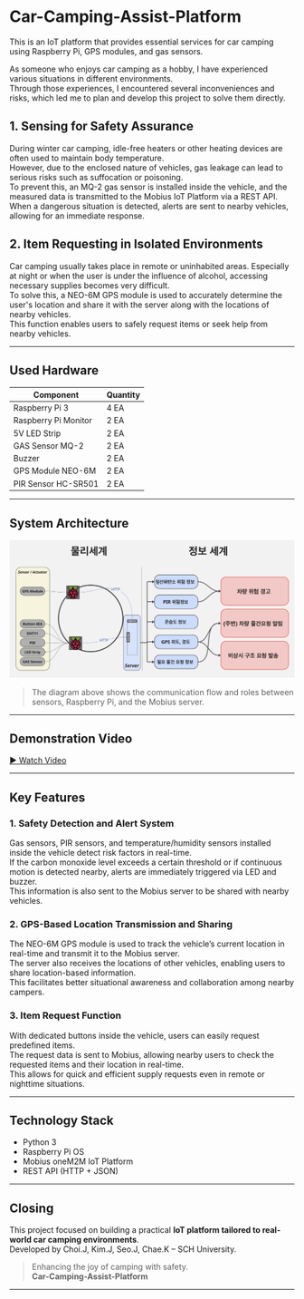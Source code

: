 # Car-Camping-Assist-Platform

This is an IoT platform that provides essential services for car camping using Raspberry Pi, GPS modules, and gas sensors.

As someone who enjoys car camping as a hobby, I have experienced various situations in different environments.  
Through those experiences, I encountered several inconveniences and risks, which led me to plan and develop this project to solve them directly.

## 1. Sensing for Safety Assurance
During winter car camping, idle-free heaters or other heating devices are often used to maintain body temperature.  
However, due to the enclosed nature of vehicles, gas leakage can lead to serious risks such as suffocation or poisoning.  
To prevent this, an MQ-2 gas sensor is installed inside the vehicle, and the measured data is transmitted to the Mobius IoT Platform via a REST API.  
When a dangerous situation is detected, alerts are sent to nearby vehicles, allowing for an immediate response.

## 2. Item Requesting in Isolated Environments
Car camping usually takes place in remote or uninhabited areas. Especially at night or when the user is under the influence of alcohol, accessing necessary supplies becomes very difficult.  
To solve this, a NEO-6M GPS module is used to accurately determine the user's location and share it with the server along with the locations of nearby vehicles.  
This function enables users to safely request items or seek help from nearby vehicles.

---

## Used Hardware

| Component              | Quantity |
|------------------------|----------|
| Raspberry Pi 3         | 4 EA     |
| Raspberry Pi Monitor   | 2 EA     |
| 5V LED Strip           | 2 EA     |
| GAS Sensor MQ-2        | 2 EA     |
| Buzzer                 | 2 EA     |
| GPS Module NEO-6M      | 2 EA     |
| PIR Sensor HC-SR501    | 2 EA     |

---

## System Architecture

![System Architecture](images/Architecture.png)

> The diagram above shows the communication flow and roles between sensors, Raspberry Pi, and the Mobius server.

---

## Demonstration Video

 
[▶ Watch Video](images/Demo_Video.mp4)

---

## Key Features

### 1. Safety Detection and Alert System  
Gas sensors, PIR sensors, and temperature/humidity sensors installed inside the vehicle detect risk factors in real-time.  
If the carbon monoxide level exceeds a certain threshold or if continuous motion is detected nearby, alerts are immediately triggered via LED and buzzer.  
This information is also sent to the Mobius server to be shared with nearby vehicles.

### 2. GPS-Based Location Transmission and Sharing  
The NEO-6M GPS module is used to track the vehicle’s current location in real-time and transmit it to the Mobius server.  
The server also receives the locations of other vehicles, enabling users to share location-based information.  
This facilitates better situational awareness and collaboration among nearby campers.

### 3. Item Request Function  
With dedicated buttons inside the vehicle, users can easily request predefined items.  
The request data is sent to Mobius, allowing nearby users to check the requested items and their location in real-time.  
This allows for quick and efficient supply requests even in remote or nighttime situations.

---

## Technology Stack

- Python 3  
- Raspberry Pi OS  
- Mobius oneM2M IoT Platform  
- REST API (HTTP + JSON)

---

## Closing

This project focused on building a practical **IoT platform tailored to real-world car camping environments**.  
Developed by Choi.J, Kim.J, Seo.J, Chae.K – SCH University.

> Enhancing the joy of camping with safety.  
> **Car-Camping-Assist-Platform**

---
